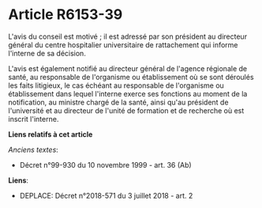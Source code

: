 # Article R6153-39

L'avis du conseil est motivé ; il est adressé par son président au directeur général du centre hospitalier universitaire de
rattachement qui informe l'interne de sa décision.

L'avis est également notifié au directeur général de l'agence régionale de santé, au responsable de l'organisme ou
établissement où se sont déroulés les faits litigieux, le cas échéant au responsable de l'organisme ou établissement dans
lequel l'interne exerce ses fonctions au moment de la notification, au ministre chargé de la santé, ainsi qu'au président de
l'université et au directeur de l'unité de formation et de recherche où est inscrit l'interne.

**Liens relatifs à cet article**

_Anciens textes_:

  - Décret n°99-930 du 10 novembre 1999 - art. 36 (Ab)

**Liens**:

  - DEPLACE: Décret n°2018-571 du 3 juillet 2018 - art. 2
